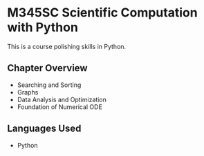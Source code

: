 # M345SC Scientific Computation with Python
This is a course polishing skills in Python.

## Chapter Overview
- Searching and Sorting
- Graphs
- Data Analysis and Optimization
- Foundation of Numerical ODE

## Languages Used
- Python
